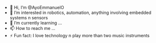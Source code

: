 - 👋 Hi, I’m @AyoEmmanuelO
- 👀 I’m interested in robotics, automation, anything involving embedded systems n sensors
- 🌱 I’m currently learning ... 
- 📫 How to reach me ... 
- ⚡ Fun fact: I love technology n play more than two music instruments

<!---
AyoEmmanuelO/AyoEmmanuelO is a ✨ special ✨ repository because its `README.md` (this file) appears on your GitHub profile.
You can click the Preview link to take a look at your changes.
--->

